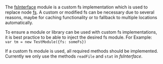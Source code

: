 The [fsInterface](https://sap.github.io/ui5-tooling/v2/api/module-@ui5_fs.html#.fsInterface) module is a custom fs implementation which is used to replace node [fs](https://nodejs.org/api/fs.html).
A custom or modified fs can be necessary due to several reasons, maybe for caching functionality or to fallback to multiple locations automatically.

To ensure a module or library can be used with custom fs implementations, it is best practice
to be able to inject the desired fs module. For Example: `var tm = new TestModule({fs: someFs})` 

If a custom fs module is used, all required methods should be implemented.
Currently we only use the methods `readFile` and `stat` in *fsInterface*.
